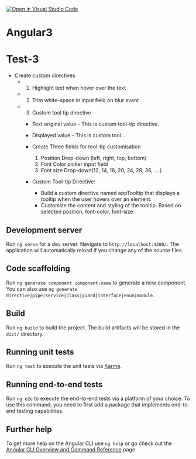 [![Open in Visual Studio Code](https://classroom.github.com/assets/open-in-vscode-2e0aaae1b6195c2367325f4f02e2d04e9abb55f0b24a779b69b11b9e10269abc.svg)](https://classroom.github.com/online_ide?assignment_repo_id=17664672&assignment_repo_type=AssignmentRepo)
# Angular3

# Test-3
- Create custom directives
    - 1. Highlight text when hover over the text
    - 2. Trim white-space in input field on blur event
    - 3. Custom tool tip directive 
        - Text original value - This is custom tool-tip directive.
        - Displayed value - This is custom tool...

        - Create Three fields for tool-tip customisation
            1. Position Drop-down (left, right, top, bottom)
            2. Font Color picker input field
            3. Font size Drop-down(12, 14, 16, 20, 24, 28, 36, ....)
                        
        - Custom Tool-tip Directive:
            - Build a custom directive named appTooltip that displays a tooltip when the user hovers over an element.
            - Customize the content and styling of the tooltip. Based on selected position, font-color, font-size


## Development server

Run `ng serve` for a dev server. Navigate to `http://localhost:4200/`. The application will automatically reload if you change any of the source files.

## Code scaffolding

Run `ng generate component component-name` to generate a new component. You can also use `ng generate directive|pipe|service|class|guard|interface|enum|module`.

## Build

Run `ng build` to build the project. The build artifacts will be stored in the `dist/` directory.

## Running unit tests

Run `ng test` to execute the unit tests via [Karma](https://karma-runner.github.io).

## Running end-to-end tests

Run `ng e2e` to execute the end-to-end tests via a platform of your choice. To use this command, you need to first add a package that implements end-to-end testing capabilities.

## Further help

To get more help on the Angular CLI use `ng help` or go check out the [Angular CLI Overview and Command Reference](https://angular.io/cli) page.
